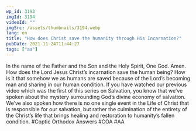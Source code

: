 ```yaml
---
wp_id: 3193
imgId: 3194
videoId: ""
imgSrc: /assets/thumbnails/3194.webp
lang: en
title: "How does Christ save the humanity through His Incarnation?"
pubDate: 2021-11-24T11:44:27
tags: ["aa"]
---
```


<!-- page: 6 -->

<p>In the name of the Father and the Son and the Holy Spirit, One God. Amen. How does the Lord Jesus Christ’s incarnation save the human being? How is it that somehow we as humans are saved because of the Lord’s becoming man and sharing in our human condition. If you have watched our previous video which was the first of this series on Salvation, you know that we’ve spoken about the mystery surrounding God’s divine economy of salvation. We’ve also spoken how there is no one single event in the Life of Christ that is responsible for our salvation, but rather the culmination of the entirety of the Christ’s life that brings healing and restoration to humanity’s fallen condition. #Coptic Orthodox Answers #COA #AA</p>
